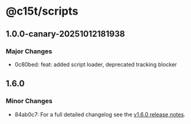 # @c15t/scripts

## 1.0.0-canary-20251012181938

### Major Changes

- 0c80bed: feat: added script loader, deprecated tracking blocker

## 1.6.0

### Minor Changes

- 84ab0c7: For a full detailed changelog see the [v1.6.0 release notes](https://c15t.com/changelog/2025-09-08-v1.6.0).
